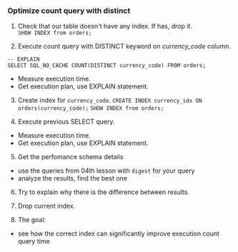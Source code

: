 ### Optimize count query with distinct

1. Check that our table doesn't have any index. If has, drop it.   
 `SHOW INDEX from orders;`

2. Execute count query with DISTINCT keyword on *currency_code* column.
 ```
 -- EXPLAIN
 SELECT SQL_NO_CACHE COUNT(DISTINCT currency_code) FROM orders;
 ```
 - Measure execution time.
 - Get execution plan, use EXPLAIN statement.

3. Create index for `currency_code`.
 `CREATE INDEX currency_idx ON orders(currency_code);`
 `SHOW INDEX from orders;`

4. Execute previous SELECT query.
 - Measure execution time.
 - Get execution plan, use EXPLAIN statement.

5. Get the perfomance schema details
 - use the queries from 04th lesson with `digest` for your query
 - analyze the results, find the best one

6. Try to explain why there is the difference between results.

7. Drop current index.

8. The goal: 
 - see how the correct index can significantly improve execution count query time